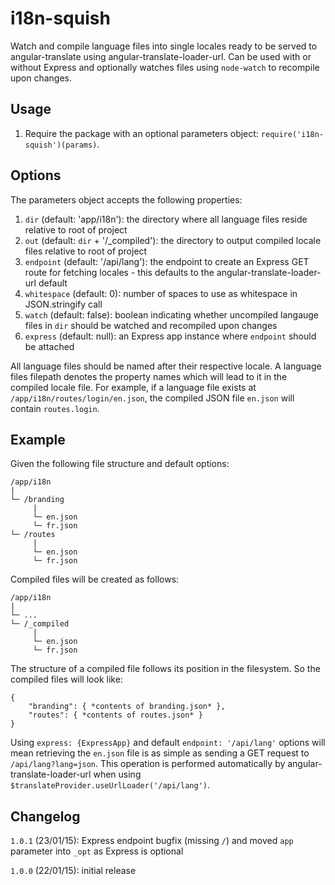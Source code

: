 # i18n-squish

Watch and compile language files into single locales ready to be served to angular-translate using angular-translate-loader-url. Can be used with or without Express and optionally watches files using `node-watch` to recompile upon changes.

## Usage

1. Require the package with an optional parameters object: `require('i18n-squish')(params)`.

## Options

The parameters object accepts the following properties:

1. `dir` (default: 'app/i18n'): the directory where all language files reside relative to root of project
2. `out` (default: `dir` + '/_compiled'): the directory to output compiled locale files relative to root of project
3. `endpoint` (default: '/api/lang'): the endpoint to create an Express GET route for fetching locales - this defaults to the angular-translate-loader-url default
4. `whitespace` (default: 0): number of spaces to use as whitespace in JSON.stringify call
5. `watch` (default: false): boolean indicating whether uncompiled langauge files in `dir` should be watched and recompiled upon changes
6. `express` (default: null): an Express app instance where `endpoint` should be attached

All language files should be named after their respective locale.
A language files filepath denotes the property names which will lead to it in the compiled locale file. For example, if a language file exists at `/app/i18n/routes/login/en.json`, the compiled JSON file `en.json` will contain `routes.login`.

## Example

Given the following file structure and default options:

    /app/i18n
    |
    └─ /branding
         |
         └─ en.json
         └─ fr.json
    └─ /routes
         |
         └─ en.json
         └─ fr.json
    
Compiled files will be created as follows:

    /app/i18n
    |
    └─ ... 
    └─ /_compiled
         |
         └─ en.json
         └─ fr.json
         
The structure of a compiled file follows its position in the filesystem. So the compiled files will look like:

    {
        "branding": { *contents of branding.json* },
        "routes": { *contents of routes.json* }
    }

Using `express: {ExpressApp}` and default `endpoint: '/api/lang'` options will mean retrieving the `en.json` file is as simple as sending a GET request to `/api/lang?lang=json`. This operation is performed automatically by angular-translate-loader-url when using `$translateProvider.useUrlLoader('/api/lang')`.

## Changelog

`1.0.1` (23/01/15): Express endpoint bugfix (missing `/`) and moved `app` parameter into `_opt` as Express is optional

`1.0.0` (22/01/15): initial release
